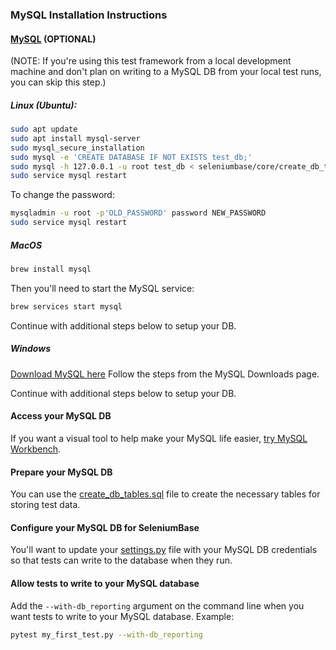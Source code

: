 ### MySQL Installation Instructions
#### [MySQL](http://www.mysql.com/) (OPTIONAL)

(NOTE: If you're using this test framework from a local development machine and don't plan on writing to a MySQL DB from your local test runs, you can skip this step.)

##### Linux (Ubuntu):
```bash
sudo apt update
sudo apt install mysql-server
sudo mysql_secure_installation
sudo mysql -e 'CREATE DATABASE IF NOT EXISTS test_db;'
sudo mysql -h 127.0.0.1 -u root test_db < seleniumbase/core/create_db_tables.sql
sudo service mysql restart
```

To change the password:
```bash
mysqladmin -u root -p'OLD_PASSWORD' password NEW_PASSWORD
sudo service mysql restart
```

##### MacOS
```bash
brew install mysql
```

Then you'll need to start the MySQL service:
```bash
brew services start mysql
```

Continue with additional steps below to setup your DB.

##### Windows
[Download MySQL here](http://dev.mysql.com/downloads/windows/)
Follow the steps from the MySQL Downloads page.

Continue with additional steps below to setup your DB.

#### Access your MySQL DB
If you want a visual tool to help make your MySQL life easier, [try MySQL Workbench](http://dev.mysql.com/downloads/workbench/).

#### Prepare your MySQL DB
You can use the [create_db_tables.sql](https://github.com/seleniumbase/SeleniumBase/blob/master/seleniumbase/core/create_db_tables.sql) file to create the necessary tables for storing test data.

#### Configure your MySQL DB for SeleniumBase
You'll want to update your [settings.py](https://github.com/seleniumbase/SeleniumBase/blob/master/seleniumbase/config/settings.py) file with your MySQL DB credentials so that tests can write to the database when they run.

#### Allow tests to write to your MySQL database
Add the ``--with-db_reporting`` argument on the command line when you want tests to write to your MySQL database.
Example:
```bash
pytest my_first_test.py --with-db_reporting
```
